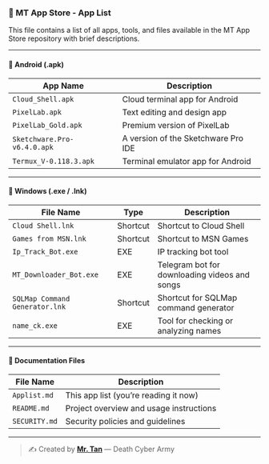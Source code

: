 ### 📱 MT App Store - App List

This file contains a list of all apps, tools, and files available in the MT App Store repository with brief descriptions.

---

#### 🔹 Android (.apk)

| App Name                     | Description                                      |
|-----------------------------|--------------------------------------------------|
| `Cloud_Shell.apk`           | Cloud terminal app for Android                   |
| `PixelLab.apk`              | Text editing and design app                      |
| `PixelLab_Gold.apk`         | Premium version of PixelLab                      |
| `Sketchware.Pro-v6.4.0.apk` | A version of the Sketchware Pro IDE              |
| `Termux_V-0.118.3.apk`      | Terminal emulator app for Android                |

---

#### 🔹 Windows (.exe / .lnk)

| File Name                   | Type     | Description                                   |
|----------------------------|----------|-----------------------------------------------|
| `Cloud Shell.lnk`          | Shortcut | Shortcut to Cloud Shell                       |
| `Games from MSN.lnk`       | Shortcut | Shortcut to MSN Games                         |
| `Ip_Track_Bot.exe`         | EXE      | IP tracking bot tool                          |
| `MT_Downloader_Bot.exe`    | EXE      | Telegram bot for downloading videos and songs |
| `SQLMap Command Generator.lnk` | Shortcut | Shortcut for SQLMap command generator       |
| `name_ck.exe`              | EXE      | Tool for checking or analyzing names          |

---

#### 📄 Documentation Files

| File Name     | Description                                 |
|---------------|---------------------------------------------|
| `Applist.md`  | This app list (you’re reading it now)       |
| `README.md`   | Project overview and usage instructions      |
| `SECURITY.md` | Security policies and guidelines             |

---

> ✍️ Created by **[Mr. Tan](https://github.com/Tan-vai)** — Death Cyber Army

